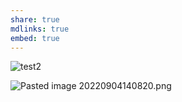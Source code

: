```yaml
---
share: true
mdlinks: true
embed: true
---
```


![test2](test2)

![Pasted image 20220904140820.png](Pasted%20image%2020220904140820.png)